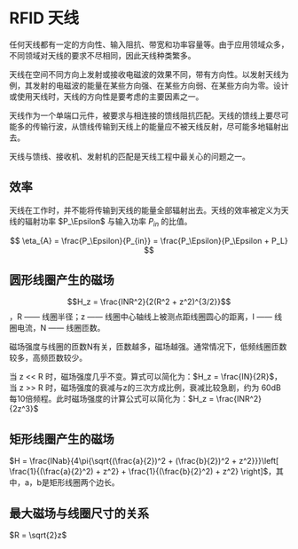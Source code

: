 # RFID 天线

任何天线都有一定的方向性、输入阻抗、带宽和功率容量等。由于应用领域众多，不同领域对天线的要求不尽相同，因此天线种类繁多。

天线在空间不同方向上发射或接收电磁波的效果不同，带有方向性。以发射天线为例，其发射的电磁波的能量在某些方向强、在某些方向弱、在某些方向为零。设计或使用天线时，天线的方向性是要考虑的主要因素之一。

天线作为一个单端口元件，被要求与相连接的馈线阻抗匹配。天线的馈线上要尽可能多的传输行波，从馈线传输到天线上的能量应不被天线反射，尽可能多地辐射出去。

天线与馈线、接收机、发射机的匹配是天线工程中最关心的问题之一。

## **效率**

天线在工作时，并不能将传输到天线的能量全部辐射出去。天线的效率被定义为天线的辐射功率 $P_\Epsilon$ 与输入功率 $P_{in}$ 的比值。

$$ \eta_{A} = \frac{P_\Epsilon}{P_{in}} = \frac{P_\Epsilon}{P_\Epsilon + P_L} $$



## 圆形线圈产生的磁场

$$H_z = \frac{INR^2}{2(R^2 + z^2)^{3/2}}$$，R —— 线圈半径；z —— 线圈中心轴线上被测点距线圈圆心的距离，I —— 线圈电流，N —— 线圈匝数。

磁场强度与线圈的匝数N有关，匝数越多，磁场越强。通常情况下，低频线圈匝数较多，高频匝数较少。

当 z << R 时，磁场强度几乎不变。算式可以简化为：$H_z = \frac{IN}{2R}$，当 z >> R 时，磁场强度的衰减与z的三次方成比例，衰减比较急剧，约为 60dB 每10倍频程。此时磁场强度的计算公式可以简化为：$H_z = \frac{INR^2}{2z^3}$



## 矩形线圈产生的磁场

$H = \frac{INab}{4\pi{\sqrt{(\frac{a}{2})^2 + (\frac{b}{2})^2 + z^2}}}\left[ \frac{1}{(\frac{a}{2}^2) + z^2} + \frac{1}{(\frac{b}{2}^2) + z^2} \right]$，其中，a，b是矩形线圈两个边长。



## 最大磁场与线圈尺寸的关系

$R = \sqrt{2}z$

